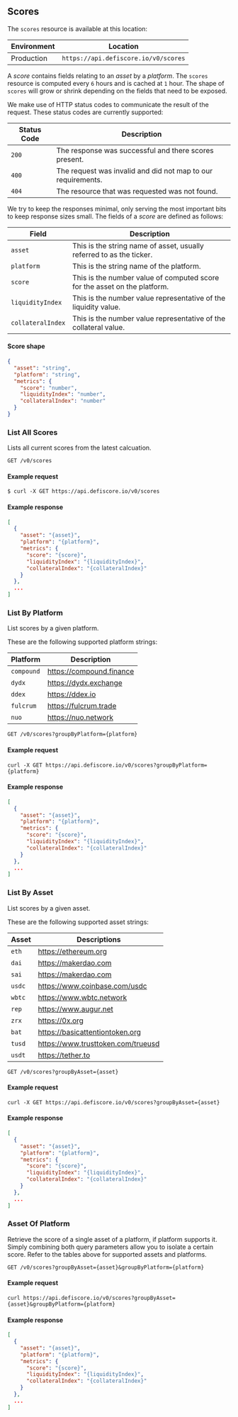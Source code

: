 ## Scores

The `scores` resource is available at this location:

Environment | Location
--- | ---
Production | `https://api.defiscore.io/v0/scores`

A _score_ contains fields relating to an _asset_ by a _platform_.
The `scores` resource is computed every `6` hours and is cached at `1` hour.
The shape of `scores` will grow or shrink depending on the fields that need to be exposed.

We make use of HTTP status codes to communicate the result of the request. These status codes are currently supported:

Status Code | Description
--- | ---
`200` | The response was successful and there scores present.
`400` | The request was invalid and did not map to our requirements.
`404` | The resource that was requested was not found.

We try to keep the responses minimal, only serving the most important bits to keep response sizes small.
The fields of a _score_ are defined as follows:

Field | Description
--- | ---
`asset` | This is the string name of asset, usually referred to as the ticker.
`platform` | This is the string name of the platform.
`score` | This is the number value of computed score for the asset on the platform.
`liquidityIndex` | This is the number value representative of the liquidity value.
`collateralIndex` | This is the number value representative of the collateral value.

#### Score shape

```json
{
  "asset": "string",
  "platform": "string",
  "metrics": {
    "score": "number",
    "liquidityIndex": "number",
    "collateralIndex": "number"
  }
}
```

### List All Scores

Lists all current scores from the latest calcuation.

```endpoint
GET /v0/scores
```

#### Example request

```curl
$ curl -X GET https://api.defiscore.io/v0/scores
```

#### Example response

```json
[
  {
    "asset": "{asset}",
    "platform": "{platform}",
    "metrics": {
      "score": "{score}",
      "liquidityIndex": "{liquidityIndex}",
      "collateralIndex": "{collateralIndex}"
    }
  },
  ...
]
```

### List By Platform

List scores by a given platform.

These are the following supported platform strings:

Platform | Description
---|---
`compound` | https://compound.finance
`dydx` | https://dydx.exchange
`ddex` | https://ddex.io
`fulcrum` | https://fulcrum.trade 
`nuo` | https://nuo.network

```endpoint
GET /v0/scores?groupByPlatform={platform}
```

#### Example request

```curl
curl -X GET https://api.defiscore.io/v0/scores?groupByPlatform={platform}
```

#### Example response

```json
[
  {
    "asset": "{asset}",
    "platform": "{platform}",
    "metrics": {
      "score": "{score}",
      "liquidityIndex": "{liquidityIndex}",
      "collateralIndex": "{collateralIndex}"
    }
  },
  ...
]
```

### List By Asset

List scores by a given asset.

These are the following supported asset strings:

Asset | Descriptions
--- | ---
`eth` | https://ethereum.org
`dai` | https://makerdao.com
`sai` | https://makerdao.com
`usdc` | https://www.coinbase.com/usdc
`wbtc` | https://www.wbtc.network
`rep` | https://www.augur.net
`zrx` | https://0x.org
`bat` | https://basicattentiontoken.org
`tusd` | https://www.trusttoken.com/trueusd
`usdt` | https://tether.to

```endpoint
GET /v0/scores?groupByAsset={asset}
```

#### Example request

```curl
curl -X GET https://api.defiscore.io/v0/scores?groupByAsset={asset}
```

#### Example response

```json
[
  {
    "asset": "{asset}",
    "platform": "{platform}",
    "metrics": {
      "score": "{score}",
      "liquidityIndex": "{liquidityIndex}",
      "collateralIndex": "{collateralIndex}"
    }
  },
  ...
]
```

### Asset Of Platform

Retrieve the score of a single asset of a platform, if platform supports it.
Simply combining both query parameters allow you to isolate a certain score.
Refer to the tables above for supported assets and platforms.

```endpoint
GET /v0/scores?groupByAsset={asset}&groupByPlatform={platform}
```

#### Example request

```curl
curl https://api.defiscore.io/v0/scores?groupByAsset={asset}&groupByPlatform={platform}
```

#### Example response

```json
[
  {
    "asset": "{asset}",
    "platform": "{platform}",
    "metrics": {
      "score": "{score}",
      "liquidityIndex": "{liquidityIndex}",
      "collateralIndex": "{collateralIndex}"
    }
  },
  ...
]
```
